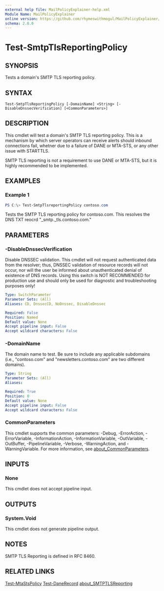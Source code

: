```yaml
---
external help file: MailPolicyExplainer-help.xml
Module Name: MailPolicyExplainer
online version: https://github.com/rhymeswithmogul/MailPolicyExplainer/blob/main/man/en-US/Test-SmtpTlsReportingPolicy.md
schema: 2.0.0
---
```


# Test-SmtpTlsReportingPolicy

## SYNOPSIS
Tests a domain's SMTP TLS reporting policy.

## SYNTAX

```
Test-SmtpTlsReportingPolicy [-DomainName] <String> [-DisableDnssecVerification] [<CommonParameters>]
```

## DESCRIPTION
This cmdlet will test a domain's SMTP TLS reporting policy.  This is a mechanism by which server operators can receive alerts should inbound connections fail, whetner due to a failure of DANE or MTA-STS, or any other issue with STARTTLS.

SMTP TLS reporting is not a requirement to use DANE or MTA-STS, but it is highly recommended to be implemented.

## EXAMPLES

### Example 1
```powershell
PS C:\> Test-SmtpTlsreportingPolicy contoso.com
```

Tests the SMTP TLS reporting policy for contoso.com.  This resolves the DNS TXT reocrd "_smtp._tls.contoso.com."

## PARAMETERS

### -DisableDnssecVerification
Disable DNSSEC validation.  This cmdlet will not request authenticated data from the resolver;  thus, DNSSEC validation of resource records will not occur, nor will the user be informed about unauthenticated denial of existence of DNS records.  Using this switch is NOT RECOMMENDED for production use and should only be used for diagnostic and troubleshooting purposes only!

```yaml
Type: SwitchParameter
Parameter Sets: (All)
Aliases: CD, DnssecCD, NoDnssec, DisableDnssec

Required: False
Position: Named
Default value: None
Accept pipeline input: False
Accept wildcard characters: False
```

### -DomainName
The domain name to test.  Be sure to include any applicable subdomains (i.e., "contoso.com" and "newsletters.contoso.com" are two different domains).

```yaml
Type: String
Parameter Sets: (All)
Aliases:

Required: True
Position: 0
Default value: None
Accept pipeline input: False
Accept wildcard characters: False
```

### CommonParameters
This cmdlet supports the common parameters: -Debug, -ErrorAction, -ErrorVariable, -InformationAction, -InformationVariable, -OutVariable, -OutBuffer, -PipelineVariable, -Verbose, -WarningAction, and -WarningVariable. For more information, see [about_CommonParameters](http://go.microsoft.com/fwlink/?LinkID=113216).

## INPUTS

### None
This cmdlet does not accept pipeline input.

## OUTPUTS

### System.Void
This cmdlet does not generate pipeline output.

## NOTES
SMTP TLS Reporting is defined in RFC 8460.

## RELATED LINKS

[Test-MtaStsPolicy]()
[Test-DaneRecord]()
[about_SMTPTLSReporting]()
